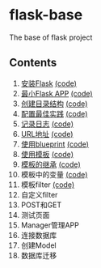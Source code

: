 # flask-base
The base of flask project

## Contents
1. [安装Flask](https://www.bilibili.com/video/BV1FE411j77r/) [(code)](https://github.com/richard-ma/flask-base/tree/01%E5%AE%89%E8%A3%85Flask)
1. [最小Flask APP](https://www.bilibili.com/video/BV1T7411o7Gi/) [(code)](https://github.com/richard-ma/flask-base/tree/02%E6%9C%80%E5%B0%8FFlask_APP)
1. [创建目录结构](https://www.bilibili.com/video/BV1tE411w725/) [(code)](https://github.com/richard-ma/flask-base/tree/03%E5%88%9B%E5%BB%BA%E7%9B%AE%E5%BD%95%E7%BB%93%E6%9E%84)
1. [配置最佳实践](https://www.bilibili.com/video/BV13p4y1C7DV/) [(code)](https://github.com/richard-ma/flask-base/tree/04%E9%85%8D%E7%BD%AE%E6%9C%80%E4%BD%B3%E5%AE%9E%E8%B7%B5)
1. [记录日志](https://www.bilibili.com/video/BV1Qp4y1C7K1/) [(code)](https://github.com/richard-ma/flask-base/tree/05%E8%AE%B0%E5%BD%95%E6%97%A5%E5%BF%97)
1. [URL地址](https://www.bilibili.com/video/BV1jg4y1z7h9/) [(code)](https://github.com/richard-ma/flask-base/tree/06URL%E5%9C%B0%E5%9D%80)
1. [使用blueprint](https://www.bilibili.com/video/BV1j64y1M7sd) [(code)](https://github.com/richard-ma/flask-base/tree/07%E4%BD%BF%E7%94%A8blueprint)
1. [使用模板](https://www.bilibili.com/video/BV11z411q7fk) [(code)](https://github.com/richard-ma/flask-base/tree/08%E4%BD%BF%E7%94%A8%E6%A8%A1%E6%9D%BF)
1. [模板的继承](https://www.bilibili.com/video/BV1Zg4y1q7jC/) [(code)](https://github.com/richard-ma/flask-base/tree/09%E6%A8%A1%E6%9D%BF%E7%9A%84%E7%BB%A7%E6%89%BF)
1. 模板中的变量 [(code)](https://github.com/richard-ma/flask-base/tree/10%E6%A8%A1%E6%9D%BF%E4%B8%AD%E7%9A%84%E5%8F%98%E9%87%8F)
1. 模板filter [(code)](https://github.com/richard-ma/flask-base/tree/11%E6%A8%A1%E6%9D%BFfilter)
1. 自定义filter
1. POST和GET
1. 测试页面
1. Manager管理APP
1. 连接数据库
1. 创建Model
1. 数据库迁移
